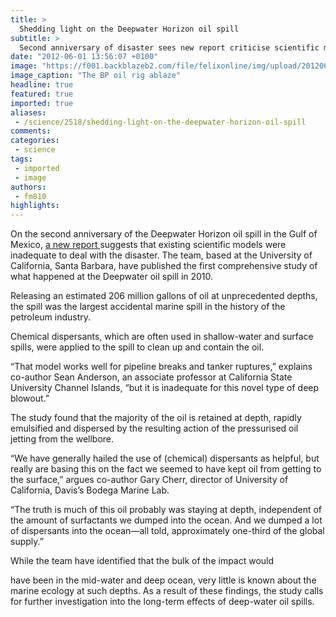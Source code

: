```yaml
---
title: >
  Shedding light on the Deepwater Horizon oil spill
subtitle: >
  Second anniversary of disaster sees new report criticise scientific models used
date: "2012-06-01 13:56:07 +0100"
image: "https://f001.backblazeb2.com/file/felixonline/img/upload/201206011454-mc4509-burning-oil-rig-explosion-fire-photo11.jpg"
image_caption: "The BP oil rig ablaze"
headline: true
featured: true
imported: true
aliases:
 - /science/2518/shedding-light-on-the-deepwater-horizon-oil-spill
comments:
categories:
 - science
tags:
 - imported
 - image
authors:
 - fm810
highlights:
---
```


On the second anniversary of the Deepwater Horizon oil spill in the Gulf of Mexico, [a new report ](https://www.nceas.ucsb.edu/news/tale-two-spills-novel-science-and-policy-implications-emerging-new-oil-spill-model)suggests that existing scientific models were inadequate to deal with the disaster. The team, based at the University of California, Santa Barbara, have published the first comprehensive study of what happened at the Deepwater oil spill in 2010.

Releasing an estimated 206 million gallons of oil at unprecedented depths, the spill was the largest accidental marine spill in the history of the petroleum industry.

Chemical dispersants, which are often used in shallow-water and surface spills, were applied to the spill to clean up and contain the oil.

“That model works well for pipeline breaks and tanker ruptures,” explains co-author Sean Anderson, an associate professor at California State University Channel Islands, “but it is inadequate for this novel type of deep blowout.”

The study found that the majority of the oil is retained at depth, rapidly emulsified and dispersed by the resulting action of the pressurised oil jetting from the wellbore.

“We have generally hailed the use of (chemical) dispersants as helpful, but really are basing this on the fact we seemed to have kept oil from getting to the surface,” argues co-author Gary Cherr, director of University of California, Davis’s Bodega Marine Lab.

“The truth is much of this oil probably was staying at depth, independent of the amount of surfactants we dumped into the ocean. And we dumped a lot of dispersants into the ocean—all told, approximately one-third of the global supply.”

While the team have identified that the bulk of the impact would

have been in the mid-water and deep ocean, very little is known about the marine ecology at such depths. As a result of these findings, the study calls for further investigation into the long-term effects of deep-water oil spills.
